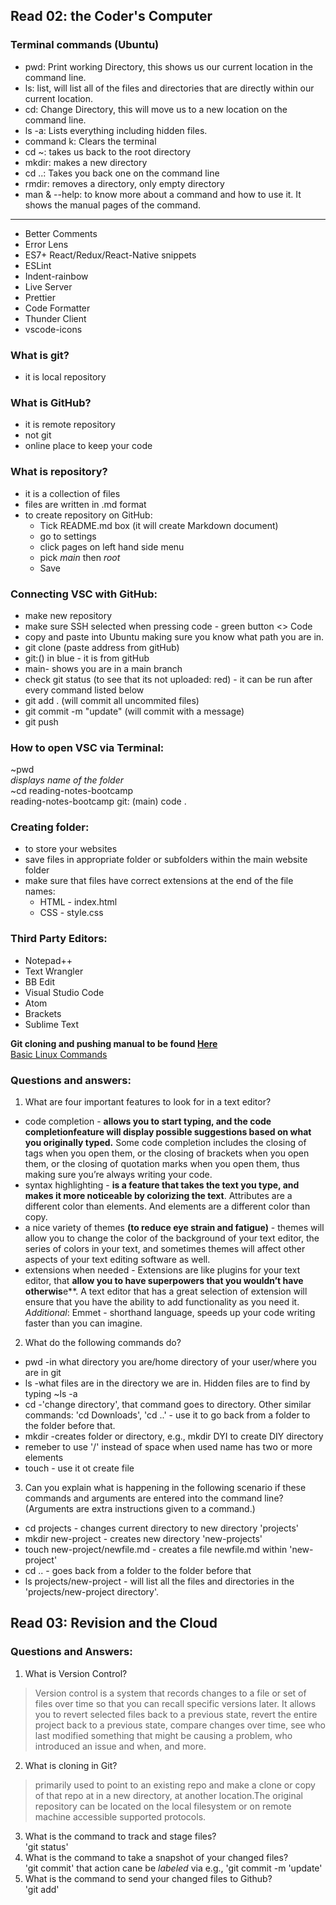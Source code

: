 ## Read 02: the Coder's Computer
### Terminal commands (Ubuntu)
- pwd: Print working Directory, this shows us our current location in the command line. 
- ls: list, will list all of the files and directories that are directly within our current location. 
- cd: Change Directory, this will move us to a new location on the command line. 
- ls -a: Lists everything including hidden files. 
- command k: Clears the terminal 
- cd ~: takes us back to the root directory 
- mkdir: makes a new directory 
- cd ..: Takes you back one on the command line 
- rmdir: removes a directory, only empty directory
- man & --help: to know more about a command and how to use it. It shows the manual pages of the command. 
***
- Better Comments 
- Error Lens 
- ES7+ React/Redux/React-Native snippets 
- ESLint 
- Indent-rainbow 
- Live Server 
- Prettier 
- Code Formatter 
- Thunder Client 
- vscode-icons
### What is git?
- it is local repository
### What is GitHub?
- it is remote repository
- not git
- online place to keep your code
### What is repository?
- it is a collection of files 
- files are written in .md format
- to create repository on GitHub:
    - Tick README.md box (it will create Markdown document)
    - go to settings
    - click pages on left hand side menu
    - pick *main* then *root*
    - Save
### Connecting VSC with GitHub:
- make new repository
- make sure SSH selected when pressing code - green button <> Code
- copy and paste into Ubuntu making sure you know what path you are in.
- git clone (paste address from gitHub)
- git:() in blue - it is from gitHub
- main- shows you  are in a main branch
- check git status (to see that its not uploaded: red) - it can be run after every command listed below
- git add . (will commit all uncommited files)
- git commit -m "update" (will commit with a message)
- git push
### How to open VSC via Terminal:
~pwd  
*displays name of the folder*  
~cd reading-notes-bootcamp  
reading-notes-bootcamp git: (main) code .  
### Creating folder:
- to store your websites
- save files in appropriate folder or subfolders within the main website folder
- make sure that files have correct extensions at the end of the file names:
    - HTML - index.html
    - CSS - style.css
### Third Party Editors:
- Notepad++
- Text Wrangler
- BB Edit
- Visual Studio Code
- Atom
- Brackets 
- Sublime Text

**Git cloning and pushing manual to be found [Here](https://pages.github.com/)**  
[Basic Linux Commands](https://maker.pro/linux/tutorial/basic-linux-commands-for-beginners)

### Questions and answers:
1.	What are four important features to look for in a text editor?
- code completion - **allows you to start typing, and the code completionfeature will display possible suggestions based on what you originally typed.** Some code completion includes the closing of tags when you open them, or the closing of brackets when you open them, or the closing of quotation marks when you open them, thus making sure you’re always writing your code.
- syntax highlighting - **is a feature that takes the text you type, and makes it more noticeable by colorizing the text**. Attributes are a different color than elements. And elements are a different color than copy.
- a nice variety of themes **(to reduce eye strain and fatigue)** - themes will allow you to change the color of the background of your text editor, the series of colors in your text, and sometimes themes will affect other aspects of your text editing software as well.
- extensions when needed - Extensions are like plugins for your text editor, that **allow you to have superpowers that you wouldn’t have otherwis**e**. A text editor that has a great selection of extension will ensure that you have the ability to add functionality as you need it.
*Additional*: Emmet - shorthand language, speeds up your code writing faster than you can
imagine.
2.	What do the following commands do?
- pwd -in what directory you are/home directory of your user/where you are in git
- ls -what files are in the directory we are in. Hidden files are to find by typing ~ls -a
- cd -'change directory', that command goes to directory. Other similar commands: 'cd Downloads',  'cd ..' - use it to go back from a folder to the folder before that.
- mkdir -creates folder or directory, e.g., mkdir DYI to create DIY directory
- remeber to use '/' instead of space when used name has two or more elements
- touch - use it ot create file
3.	Can you explain what is happening in the following scenario if these commands and arguments are entered into the command line? (Arguments are extra instructions given to a command.)
- cd projects - changes current directory to new directory 'projects'
- mkdir new-project - creates new directory 'new-projects'
- touch new-project/newfile.md - creates a file newfile.md within 'new-project'
- cd .. - goes back from a folder to the folder before that
- ls projects/new-project - will list all the files and directories in the 'projects/new-project directory'.
## Read 03: Revision and the Cloud
### Questions and Answers:
1. What is Version Control?
> Version control is a system that records changes to a file 
> or set of files over time so that you can recall specific versions later.
> It allows you to revert selected files back to a previous state, revert the entire project back to a
> previous state, compare changes over time, see who last modified something that might be causing a 
> problem, who introduced an issue and when, and more.
2. What is cloning in Git?
> primarily used to point to an existing repo and make a clone or copy of that repo at in a new 
> directory, at another location.The original repository can be located on the local filesystem or on 
> remote machine accessible supported protocols.
3. What is the command to track and stage files?  
'git status'
4. What is the command to take a snapshot of your changed files?  
'git commit' that action cane be *labeled* via e.g., 'git commit -m 'update'
5. What is the command to send your changed files to Github?  
'git add'